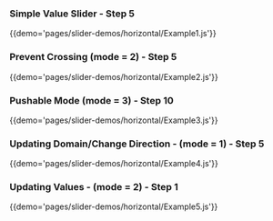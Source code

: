 ### Simple Value Slider - Step 5 
{{demo='pages/slider-demos/horizontal/Example1.js'}}

### Prevent Crossing (mode = 2) - Step 5 
{{demo='pages/slider-demos/horizontal/Example2.js'}}

### Pushable Mode (mode = 3) - Step 10
{{demo='pages/slider-demos/horizontal/Example3.js'}}

### Updating Domain/Change Direction - (mode = 1) - Step 5
{{demo='pages/slider-demos/horizontal/Example4.js'}}

### Updating Values - (mode = 2) - Step 1
{{demo='pages/slider-demos/horizontal/Example5.js'}}

